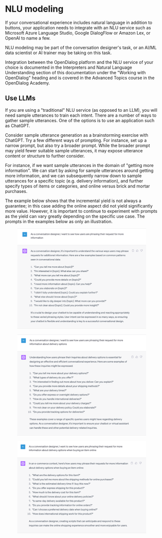 # NLU modeling

If your conversational experience includes natural language in addition to buttons, your application needs to integrate with an NLU service such as Microsoft Azure Language Studio, Google DialogFlow or Amazon Lex, or OpenAI to name a few.&#x20;

NLU modeling may be part of the conversation designer's task, or an AI/ML data scientist or AI trainer may be taking on this task.&#x20;

Integration between the OpenDialog platform and the NLU service of your choice is documented in the Interpreters and Natural Language Understanding section of this documentation under the "Working with OpenDialog" heading and is covered in the Advanced Topics course in the OpenDialog Academy.&#x20;

## Use LLMs

If you are using a "traditional" NLU service (as opposed to an LLM), you will need sample utterances to train each intent. There are a number of ways to gather sample utterances. One of the options is to use an application such as ChatGPT.&#x20;

Consider sample utterance generation as a brainstorming exercise with ChatGPT. Try a few different ways of prompting. For instance, set up a narrow prompt, but also try a broader prompt. While the broader prompt may yield fewer suitable sample utterances, it may expose utterance content or structure to further consider.&#x20;

For instance, if we want sample utterances in the domain of "getting more information". We can start by asking for sample utterances around getting more information, and we can subsequently narrow down to sample utterances for a specific topic (e.g. delivery information), and further specify types of items or categories, and online versus brick and mortar purchases.&#x20;

The example below shows that the incremental yield is not always a guarantee; in this case adding the online aspect did not yield significantly more value. However, it is important to continue to experiment with prompts as the yield can vary greatly depending on the specific use case. The prompts in the examples below as only an illustration. &#x20;

<figure><img src="../.gitbook/assets/2023-06-09_16-10-54.png" alt=""><figcaption></figcaption></figure>

<figure><img src="../.gitbook/assets/2023-06-09_16-11-08.png" alt=""><figcaption></figcaption></figure>

<figure><img src="../.gitbook/assets/2023-06-09_16-11-21.png" alt=""><figcaption></figcaption></figure>
